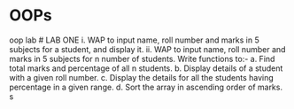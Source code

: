 # OOPs
oop lab 
                                                         # LAB ONE
i. WAP to input name, roll number and marks in 5 subjects for a student, and display it.
ii. WAP to input name, roll number and marks in 5 subjects for n number of students. Write
functions to:-
a. Find total marks and percentage of all n students.
b. Display details of a student with a given roll number.
c. Display the details for all the students having percentage in a given range.
d. Sort the array in ascending order of marks.
s
